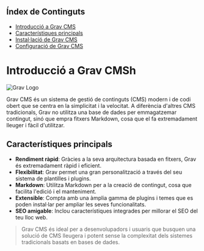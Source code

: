
## Índex de Continguts

- [Introducció a Grav CMS](#introducció-a-grav-cms)
- [Característiques principals](#característiques-principals)
- [Instal·lació de Grav CMS](instal·lació.md)
- [Configuració de Grav CMS](cms-config.md)

<link rel="stylesheet" href="styles/style.css">

# Introducció a Grav CMSh

![Grav Logo](https://getgrav.org/user/pages/media/grav-logo.svg)

Grav CMS és un sistema de gestió de continguts (CMS) modern i de codi obert que se centra en la simplicitat i la velocitat. A diferència d'altres CMS tradicionals, Grav no utilitza una base de dades per emmagatzemar contingut, sinó que empra fitxers Markdown, cosa que el fa extremadament lleuger i fàcil d'utilitzar.

## Característiques principals

- **Rendiment ràpid**: Gràcies a la seva arquitectura basada en fitxers, Grav és extremadament ràpid i eficient.
- **Flexibilitat**: Grav permet una gran personalització a través del seu sistema de plantilles i plugins.
- **Markdown**: Utilitza Markdown per a la creació de contingut, cosa que facilita l'edició i el manteniment.
- **Extensible**: Compta amb una àmplia gamma de plugins i temes que es poden instal·lar per ampliar les seves funcionalitats.
- **SEO amigable**: Inclou característiques integrades per millorar el SEO del teu lloc web.

> Grav CMS és ideal per a desenvolupadors i usuaris que busquen una solució de CMS lleugera i potent sense la complexitat dels sistemes tradicionals basats en bases de dades.

